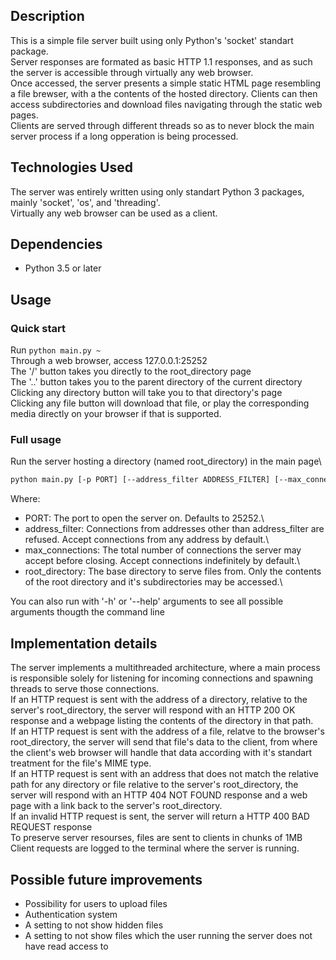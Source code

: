 ## Description
This is a simple file server built using only Python's 'socket' standart package.\
Server responses are formated as basic HTTP 1.1 responses, and as such the server is accessible through virtually any web browser.\
Once accessed, the server presents a simple static HTML page resembling a file brewser, with a the contents of the hosted directory. Clients can then access subdirectories and download files navigating through the static web pages.\
Clients are served through different threads so as to never block the main server process if a long opperation is being processed.

## Technologies Used
The server was entirely written using only standart Python 3 packages, mainly 'socket', 'os', and 'threading'.\
Virtually any web browser can be used as a client.

## Dependencies
- Python 3.5 or later

## Usage

### Quick start
Run ```python main.py ~```\
Through a web browser, access 127.0.0.1:25252\
The '/' button takes you directly to the root_directory page\
The '..' button takes you to the parent directory of the current directory\
Clicking any directory button will take you to that directory's page\
Clicking any file button will download that file, or play the corresponding media directly on your browser if that is supported.

### Full usage
Run the server hosting a directory (named root_directory) in the main page\
```bash
python main.py [-p PORT] [--address_filter ADDRESS_FILTER] [--max_connections MAX_CONNECTIONS] root_directory
```
Where:
- PORT: The port to open the server on. Defaults to 25252.\
- address_filter: Connections from addresses other than address_filter are refused. Accept connections from any address by default.\
- max_connections: The total number of connections the server may accept before closing. Accept connections indefinitely by default.\
- root_directory: The base directory to serve files from. Only the contents of the root directory and it's subdirectories may be accessed.\

You can also run with '-h' or '--help' arguments to see all possible arguments thougth the command line

## Implementation details
The server implements a multithreaded architecture, where a main process is responsible solely for listening for incoming connections and spawning threads to serve those connections.\
If an HTTP request is sent with the address of a directory, relative to the server's root_directory, the server will respond with an HTTP 200 OK response and a webpage listing the contents of the directory in that path.\
If an HTTP request is sent with the address of a file, relatve to the browser's root_directory, the server will send that file's data to the client, from where the client's web browser will handle that data according with it's standart treatment for the file's MIME type.\
If an HTTP request is sent with an address that does not match the relative path for any directory or file relative to the server's root_directory, the server will respond with an HTTP 404 NOT FOUND response and a web page with a link back to the server's root_directory.\
If an invalid HTTP request is sent, the server will return a HTTP 400 BAD REQUEST response\
To preserve server resourses, files are sent to clients in chunks of 1MB\
Client requests are logged to the terminal where the server is running.

## Possible future improvements
- Possibility for users to upload files
- Authentication system
- A setting to not show hidden files
- A setting to not show files which the user running the server does not have read access to